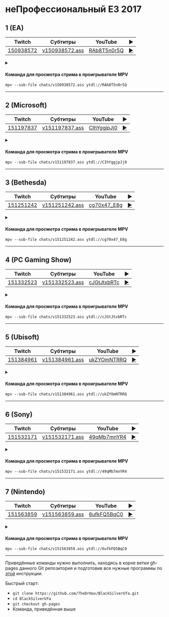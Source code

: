<!-- video.js -->
<link href="https://cdnjs.cloudflare.com/ajax/libs/video.js/6.3.3/video-js.css" rel="stylesheet">
<script src="https://cdnjs.cloudflare.com/ajax/libs/video.js/6.3.3/video.js"></script>
<!-- videojs-youtube -->
<script src="https://cdnjs.cloudflare.com/ajax/libs/videojs-youtube/2.4.1/Youtube.js"></script>
<!-- libjass -->
<link href="https://cdn.jsdelivr.net/npm/libjass@0.11.0/libjass.css" rel="stylesheet">
<script src="https://cdn.jsdelivr.net/npm/libjass@0.11.0/libjass.js"></script>
<!-- videojs-ass -->
<link href="https://cdn.jsdelivr.net/npm/videojs-ass@0.8.0/src/videojs.ass.css" rel="stylesheet">
<script src="https://cdn.jsdelivr.net/npm/videojs-ass@0.8.0/src/videojs.ass.js"></script>
<!-- videojs-resolution-switcher -->
<script src="https://cdn.jsdelivr.net/npm/videojs-resolution-switcher@0.4.2/lib/videojs-resolution-switcher.min.js"></script>

<script>
function createPlayer(id, youtube, twitch) {
  videojs(id, {
    controls: true,
    nativeControlsForTouch: false,
    width: 640,
    height: 360,
    fluid: true,
    plugins: {
      ass: {
        src: ["../chats/v" + twitch + ".ass"],
        delay: -0.1,
      },
      videoJsResolutionSwitcher: {
        default: 'high',
        dynamicLabel: true
      }
    },
    techOrder: ["youtube"],
    sources: [{
      "type": "video/youtube",
      "src": "https://www.youtube.com/watch?v=" + youtube
    }]
  });
}
</script>

<style>
  .main-content {
    padding: 2rem;
    max-width: 72rem;
  }
</style>

# неПрофессиональный E3 2017

## 1 (EA)

| Twitch | Субтитры | YouTube | ▶ |
| ------ | -------- | ------- | - |
| [150938572](https://www.twitch.tv/videos/150938572) | [v150938572.ass](../chats/v150938572.ass) | [RAb8T5n0r5Q](https://www.youtube.com/watch?v=RAb8T5n0r5Q) | <a href="/src/player.html?v=RAb8T5n0r5Q&s=150938572" onclick="return openPlayer150938572()">▶</a> |

<script>
  function openPlayer150938572() {
    createPlayer("player-RAb8T5n0r5Q", "RAb8T5n0r5Q", "150938572");
    document.getElementById("spoiler-RAb8T5n0r5Q").click();
    return false;
  }
</script>

<details>
  <summary id="spoiler-RAb8T5n0r5Q"></summary>

  <div class="player-wrapper" style="margin-top: 32px">
    <video
      id="player-RAb8T5n0r5Q"
      class="video-js vjs-default-skin vjs-big-play-centered" />
  </div>
</details>

#### Команда для просмотра стрима в проигрывателе MPV

```
mpv --sub-file chats/v150938572.ass ytdl://RAb8T5n0r5Q
```

----
## 2 (Microsoft)

| Twitch | Субтитры | YouTube | ▶ |
| ------ | -------- | ------- | - |
| [151197837](https://www.twitch.tv/videos/151197837) | [v151197837.ass](../chats/v151197837.ass) | [CIhYggjpJj0](https://www.youtube.com/watch?v=CIhYggjpJj0) | <a href="/src/player.html?v=CIhYggjpJj0&s=151197837" onclick="return openPlayer151197837()">▶</a> |

<script>
  function openPlayer151197837() {
    createPlayer("player-CIhYggjpJj0", "CIhYggjpJj0", "151197837");
    document.getElementById("spoiler-CIhYggjpJj0").click();
    return false;
  }
</script>

<details>
  <summary id="spoiler-CIhYggjpJj0"></summary>

  <div class="player-wrapper" style="margin-top: 32px">
    <video
      id="player-CIhYggjpJj0"
      class="video-js vjs-default-skin vjs-big-play-centered" />
  </div>
</details>

#### Команда для просмотра стрима в проигрывателе MPV

```
mpv --sub-file chats/v151197837.ass ytdl://CIhYggjpJj0
```

----
## 3 (Bethesda)

| Twitch | Субтитры | YouTube | ▶ |
| ------ | -------- | ------- | - |
| [151251242](https://www.twitch.tv/videos/151251242) | [v151251242.ass](../chats/v151251242.ass) | [cg70x47_E8g](https://www.youtube.com/watch?v=cg70x47_E8g) | <a href="/src/player.html?v=cg70x47_E8g&s=151251242" onclick="return openPlayer151251242()">▶</a> |

<script>
  function openPlayer151251242() {
    createPlayer("player-cg70x47_E8g", "cg70x47_E8g", "151251242");
    document.getElementById("spoiler-cg70x47_E8g").click();
    return false;
  }
</script>

<details>
  <summary id="spoiler-cg70x47_E8g"></summary>

  <div class="player-wrapper" style="margin-top: 32px">
    <video
      id="player-cg70x47_E8g"
      class="video-js vjs-default-skin vjs-big-play-centered" />
  </div>
</details>

#### Команда для просмотра стрима в проигрывателе MPV

```
mpv --sub-file chats/v151251242.ass ytdl://cg70x47_E8g
```

----
## 4 (PC Gaming Show)

| Twitch | Субтитры | YouTube | ▶ |
| ------ | -------- | ------- | - |
| [151332523](https://www.twitch.tv/videos/151332523) | [v151332523.ass](../chats/v151332523.ass) | [cJGtJtxbRTc](https://www.youtube.com/watch?v=cJGtJtxbRTc) | <a href="/src/player.html?v=cJGtJtxbRTc&s=151332523" onclick="return openPlayer151332523()">▶</a> |

<script>
  function openPlayer151332523() {
    createPlayer("player-cJGtJtxbRTc", "cJGtJtxbRTc", "151332523");
    document.getElementById("spoiler-cJGtJtxbRTc").click();
    return false;
  }
</script>

<details>
  <summary id="spoiler-cJGtJtxbRTc"></summary>

  <div class="player-wrapper" style="margin-top: 32px">
    <video
      id="player-cJGtJtxbRTc"
      class="video-js vjs-default-skin vjs-big-play-centered" />
  </div>
</details>

#### Команда для просмотра стрима в проигрывателе MPV

```
mpv --sub-file chats/v151332523.ass ytdl://cJGtJtxbRTc
```

----
## 5 (Ubisoft)

| Twitch | Субтитры | YouTube | ▶ |
| ------ | -------- | ------- | - |
| [151384961](https://www.twitch.tv/videos/151384961) | [v151384961.ass](../chats/v151384961.ass) | [ukZYOmNTRRQ](https://www.youtube.com/watch?v=ukZYOmNTRRQ) | <a href="/src/player.html?v=ukZYOmNTRRQ&s=151384961" onclick="return openPlayer151384961()">▶</a> |

<script>
  function openPlayer151384961() {
    createPlayer("player-ukZYOmNTRRQ", "ukZYOmNTRRQ", "151384961");
    document.getElementById("spoiler-ukZYOmNTRRQ").click();
    return false;
  }
</script>

<details>
  <summary id="spoiler-ukZYOmNTRRQ"></summary>

  <div class="player-wrapper" style="margin-top: 32px">
    <video
      id="player-ukZYOmNTRRQ"
      class="video-js vjs-default-skin vjs-big-play-centered" />
  </div>
</details>

#### Команда для просмотра стрима в проигрывателе MPV

```
mpv --sub-file chats/v151384961.ass ytdl://ukZYOmNTRRQ
```

----
## 6 (Sony)

| Twitch | Субтитры | YouTube | ▶ |
| ------ | -------- | ------- | - |
| [151532171](https://www.twitch.tv/videos/151532171) | [v151532171.ass](../chats/v151532171.ass) | [49qMb7mnYR4](https://www.youtube.com/watch?v=49qMb7mnYR4) | <a href="/src/player.html?v=49qMb7mnYR4&s=151532171" onclick="return openPlayer151532171()">▶</a> |

<script>
  function openPlayer151532171() {
    createPlayer("player-49qMb7mnYR4", "49qMb7mnYR4", "151532171");
    document.getElementById("spoiler-49qMb7mnYR4").click();
    return false;
  }
</script>

<details>
  <summary id="spoiler-49qMb7mnYR4"></summary>

  <div class="player-wrapper" style="margin-top: 32px">
    <video
      id="player-49qMb7mnYR4"
      class="video-js vjs-default-skin vjs-big-play-centered" />
  </div>
</details>

#### Команда для просмотра стрима в проигрывателе MPV

```
mpv --sub-file chats/v151532171.ass ytdl://49qMb7mnYR4
```

----
## 7 (Nintendo)

| Twitch | Субтитры | YouTube | ▶ |
| ------ | -------- | ------- | - |
| [151563859](https://www.twitch.tv/videos/151563859) | [v151563859.ass](../chats/v151563859.ass) | [6ufkFQ5BqC0](https://www.youtube.com/watch?v=6ufkFQ5BqC0) | <a href="/src/player.html?v=6ufkFQ5BqC0&s=151563859" onclick="return openPlayer151563859()">▶</a> |

<script>
  function openPlayer151563859() {
    createPlayer("player-6ufkFQ5BqC0", "6ufkFQ5BqC0", "151563859");
    document.getElementById("spoiler-6ufkFQ5BqC0").click();
    return false;
  }
</script>

<details>
  <summary id="spoiler-6ufkFQ5BqC0"></summary>

  <div class="player-wrapper" style="margin-top: 32px">
    <video
      id="player-6ufkFQ5BqC0"
      class="video-js vjs-default-skin vjs-big-play-centered" />
  </div>
</details>

#### Команда для просмотра стрима в проигрывателе MPV

```
mpv --sub-file chats/v151563859.ass ytdl://6ufkFQ5BqC0
```

----

Приведённые команды нужно выполнить, находясь в корне ветки gh-pages данного Git репозитория и подготовив все нужные программы по [этой](../tutorials/watch-online.md) инструкции.

Быстрый старт:
* `git clone https://github.com/TheDrHax/BlackSilverUfa.git`
* `cd BlackSilverUfa`
* `git checkout gh-pages`
* Команда, приведённая выше

